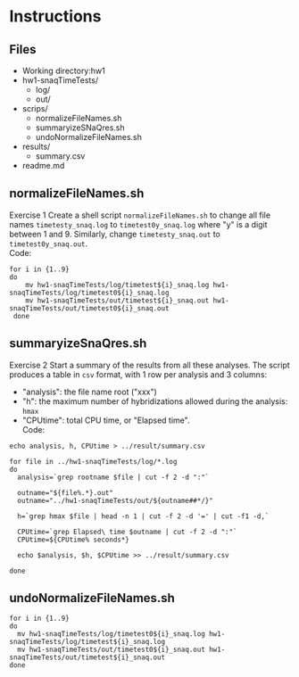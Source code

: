 # Instructions
## Files
- Working directory:hw1
- hw1-snaqTimeTests/
  - log/
  - out/
- scrips/
  - normalizeFileNames.sh
  - summaryizeSNaQres.sh
  - undoNormalizeFileNames.sh
- results/
  - summary.csv
- readme.md
## normalizeFileNames.sh
Exercise 1
Create a shell script `normalizeFileNames.sh` to change all file names `timetesty_snaq.log` to `timetest0y_snaq.log` where "y" is a digit between 1 and 9. Similarly, change `timetesty_snaq.out` to `timetest0y_snaq.out`.  
Code:
```shell
for i in {1..9}
do
  	mv hw1-snaqTimeTests/log/timetest${i}_snaq.log hw1-snaqTimeTests/log/timetest0${i}_snaq.log
  	mv hw1-snaqTimeTests/out/timetest${i}_snaq.out hw1-snaqTimeTests/out/timetest0${i}_snaq.out
 done
 ```
## summaryizeSnaQres.sh
Exercise 2
Start a summary of the results from all these analyses. The script produces a table in `csv` format,
with 1 row per analysis and 3 columns:
- "analysis": the file name root ("xxx")
- "h": the maximum number of hybridizations allowed during the analysis: `hmax`
- "CPUtime": total CPU time, or "Elapsed time".  
Code:
```shell
echo analysis, h, CPUtime > ../result/summary.csv

for file in ../hw1-snaqTimeTests/log/*.log
do
  analysis=`grep rootname $file | cut -f 2 -d ":"`

  outname="${file%.*}.out"
  outname="../hw1-snaqTimeTests/out/${outname##*/}"

  h=`grep hmax $file | head -n 1 | cut -f 2 -d '=' | cut -f1 -d,`

  CPUtime=`grep Elapsed\ time $outname | cut -f 2 -d ":"`
  CPUtime=${CPUtime% seconds*}

  echo $analysis, $h, $CPUtime >> ../result/summary.csv

done
```
## undoNormalizeFileNames.sh
```shell
for i in {1..9}
do
  mv hw1-snaqTimeTests/log/timetest0${i}_snaq.log hw1-snaqTimeTests/log/timetest${i}_snaq.log
  mv hw1-snaqTimeTests/out/timetest0${i}_snaq.out hw1-snaqTimeTests/out/timetest${i}_snaq.out
done
```










